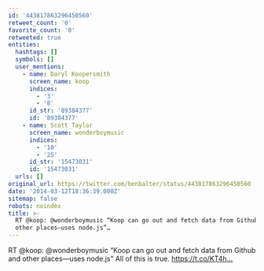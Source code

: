 ```yaml
---
id: '443817863296450560'
retweet_count: '0'
favorite_count: '0'
retweeted: true
entities:
  hashtags: []
  symbols: []
  user_mentions:
    - name: Daryl Koopersmith
      screen_name: koop
      indices:
        - '3'
        - '8'
      id_str: '89384377'
      id: '89384377'
    - name: Scott Taylor
      screen_name: wonderboymusic
      indices:
        - '10'
        - '25'
      id_str: '15473031'
      id: '15473031'
  urls: []
original_url: https://twitter.com/benbalter/status/443817863296450560
date: '2014-03-12T18:36:39.000Z'
sitemap: false
robots: noindex
title: >-
  RT @koop: @wonderboymusic “Koop can go out and fetch data from Github and
  other places—uses node.js”…
---
```


RT @koop: @wonderboymusic “Koop can go out and fetch data from Github and other places—uses node.js” All of this is true. https://t.co/KT4h…